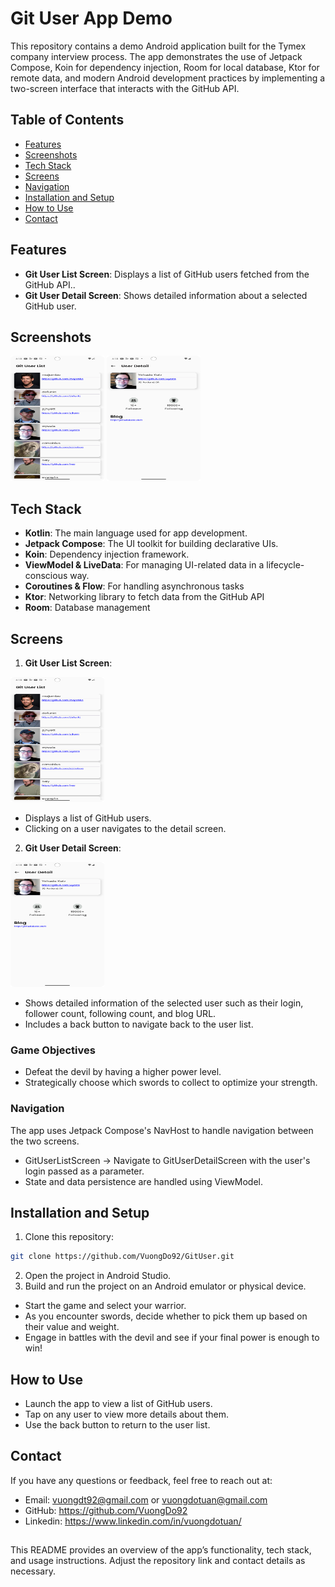 # Git User App Demo
This repository contains a demo Android application built for the Tymex company interview process. The app demonstrates the use of Jetpack Compose, Koin for dependency injection, Room for local database, Ktor for remote data, and modern Android development practices by implementing a two-screen interface that interacts with the GitHub API.

## Table of Contents
- [Features](#features)
- [Screenshots](#screenshots)
- [Tech Stack](#tech-stack)
- [Screens](#screen)
- [Navigation](#navigation)
- [Installation and Setup](#installation-and-setup)
- [How to Use](#how-to-use)
- [Contact](#contact)

## Features
- **Git User List Screen**: Displays a list of GitHub users fetched from the GitHub API..
- **Git User Detail Screen**: Shows detailed information about a selected GitHub user.

## Screenshots
<img src="screenshots/1-git-user-list.png" alt="git-user-list" width="150" height="200"/>
<img src="screenshots/2-git-user-detail.png" alt="git-user-detail" width="150" height="200"/>

## Tech Stack
- **Kotlin**: The main language used for app development.
- **Jetpack Compose**: The UI toolkit for building declarative UIs.
- **Koin**: Dependency injection framework.
- **ViewModel & LiveData**: For managing UI-related data in a lifecycle-conscious way.
- **Coroutines & Flow**: For handling asynchronous tasks
- **Ktor**: Networking library to fetch data from the GitHub API
- **Room**: Database management

## Screens
1. **Git User List Screen**:

<img src="screenshots/1-git-user-list.png" alt="git-user-list" width="150" height="200"/>

- Displays a list of GitHub users.
- Clicking on a user navigates to the detail screen.

2. **Git User Detail Screen**:

<img src="screenshots/2-git-user-detail.png" alt="git-user-detail" width="150" height="200"/>

- Shows detailed information of the selected user such as their login, follower count, following count, and blog URL.
- Includes a back button to navigate back to the user list.

### Game Objectives
- Defeat the devil by having a higher power level.
- Strategically choose which swords to collect to optimize your strength.

### Navigation
The app uses Jetpack Compose's NavHost to handle navigation between the two screens.

- GitUserListScreen → Navigate to GitUserDetailScreen with the user's login passed as a parameter.
- State and data persistence are handled using ViewModel.

## Installation and Setup
1. Clone this repository:
```bash
git clone https://github.com/VuongDo92/GitUser.git
```
2. Open the project in Android Studio.
3. Build and run the project on an Android emulator or physical device.

- Start the game and select your warrior.
- As you encounter swords, decide whether to pick them up based on their value and weight.
- Engage in battles with the devil and see if your final power is enough to win!

## How to Use
- Launch the app to view a list of GitHub users.
- Tap on any user to view more details about them.
- Use the back button to return to the user list.

## Contact
If you have any questions or feedback, feel free to reach out at:

- Email: vuongdt92@gmail.com or vuongdotuan@gmail.com
- GitHub: https://github.com/VuongDo92
- Linkedin: https://www.linkedin.com/in/vuongdotuan/

##

This README provides an overview of the app’s functionality, tech stack, and usage instructions. Adjust the repository link and contact details as necessary.

